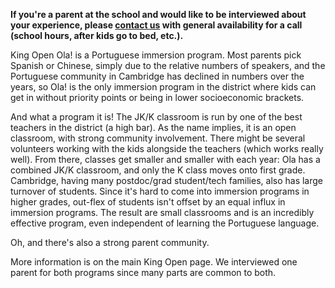 **If you're a parent at the school and would like to be interviewed about your experience, please [contact us](mailto:beccax@gmail.com) with general availability for a call (school hours, after kids go to bed, etc.).**

King Open Ola! is a Portuguese immersion program. Most parents pick Spanish or Chinese, simply due to the relative numbers of speakers, and the Portuguese community in Cambridge has declined in numbers over the years, so Ola! is the only immersion program in the district where kids can get in without priority points or being in lower socioeconomic brackets. 

And what a program it is! The JK/K classroom is run by one of the best teachers in the district (a high bar). As the name implies, it is an open classroom, with strong community involvement. There might be several volunteers working with the kids alongside the teachers (which works really well). From there, classes get smaller and smaller with each year: Ola has a combined JK/K classroom, and only the K class moves onto first grade. Cambridge, having many postdoc/grad student/tech families, also has large turnover of students. Since it's hard to come into immersion programs in higher grades, out-flex of students isn't offset by an equal influx in immersion programs. The result are small classrooms and is an incredibly effective program, even independent of learning the Portuguese language.

Oh, and there's also a strong parent community.

More information is on the main King Open page. We interviewed one parent for both programs since many parts are common to both.